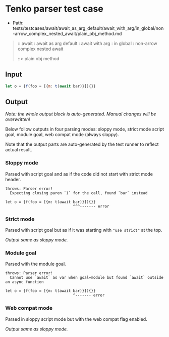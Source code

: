 # Tenko parser test case

- Path: tests/testcases/await/await_as_arg_default/await_with_arg/in_global/non-arrow_complex_nested_await/plain_obj_method.md

> :: await : await as arg default : await with arg : in global : non-arrow complex nested await
>
> ::> plain obj method

## Input

`````js
let o = {f(foo = [{m: t(await bar)}]){}}
`````

## Output

_Note: the whole output block is auto-generated. Manual changes will be overwritten!_

Below follow outputs in four parsing modes: sloppy mode, strict mode script goal, module goal, web compat mode (always sloppy).

Note that the output parts are auto-generated by the test runner to reflect actual result.

### Sloppy mode

Parsed with script goal and as if the code did not start with strict mode header.

`````
throws: Parser error!
  Expecting closing paren `)` for the call, found `bar` instead

let o = {f(foo = [{m: t(await bar)}]){}}
                              ^^^------- error
`````

### Strict mode

Parsed with script goal but as if it was starting with `"use strict"` at the top.

_Output same as sloppy mode._

### Module goal

Parsed with the module goal.

`````
throws: Parser error!
  Cannot use `await` as var when goal=module but found `await` outside an async function

let o = {f(foo = [{m: t(await bar)}]){}}
                              ^------- error
`````


### Web compat mode

Parsed in sloppy script mode but with the web compat flag enabled.

_Output same as sloppy mode._
